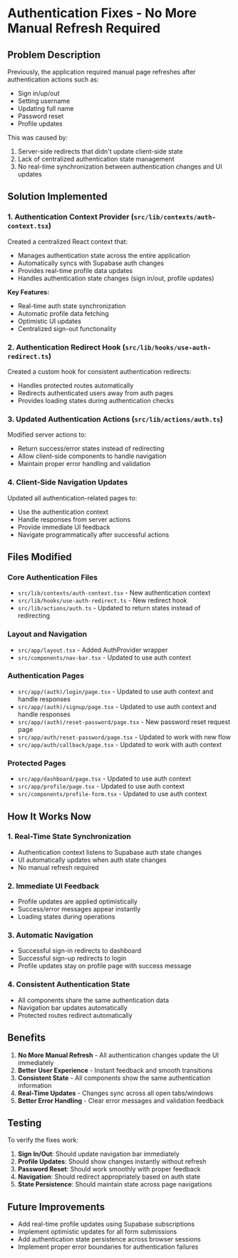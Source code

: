 # Authentication Fixes - No More Manual Refresh Required

## Problem Description

Previously, the application required manual page refreshes after authentication actions such as:
- Sign in/up/out
- Setting username
- Updating full name
- Password reset
- Profile updates

This was caused by:
1. Server-side redirects that didn't update client-side state
2. Lack of centralized authentication state management
3. No real-time synchronization between authentication changes and UI updates

## Solution Implemented

### 1. Authentication Context Provider (`src/lib/contexts/auth-context.tsx`)

Created a centralized React context that:
- Manages authentication state across the entire application
- Automatically syncs with Supabase auth changes
- Provides real-time profile data updates
- Handles authentication state changes (sign in/out, profile updates)

**Key Features:**
- Real-time auth state synchronization
- Automatic profile data fetching
- Optimistic UI updates
- Centralized sign-out functionality

### 2. Authentication Redirect Hook (`src/lib/hooks/use-auth-redirect.ts`)

Created a custom hook for consistent authentication redirects:
- Handles protected routes automatically
- Redirects authenticated users away from auth pages
- Provides loading states during authentication checks

### 3. Updated Authentication Actions (`src/lib/actions/auth.ts`)

Modified server actions to:
- Return success/error states instead of redirecting
- Allow client-side components to handle navigation
- Maintain proper error handling and validation

### 4. Client-Side Navigation Updates

Updated all authentication-related pages to:
- Use the authentication context
- Handle responses from server actions
- Provide immediate UI feedback
- Navigate programmatically after successful actions

## Files Modified

### Core Authentication Files
- `src/lib/contexts/auth-context.tsx` - New authentication context
- `src/lib/hooks/use-auth-redirect.ts` - New redirect hook
- `src/lib/actions/auth.ts` - Updated to return states instead of redirecting

### Layout and Navigation
- `src/app/layout.tsx` - Added AuthProvider wrapper
- `src/components/nav-bar.tsx` - Updated to use auth context

### Authentication Pages
- `src/app/(auth)/login/page.tsx` - Updated to use auth context and handle responses
- `src/app/(auth)/signup/page.tsx` - Updated to use auth context and handle responses
- `src/app/(auth)/reset-password/page.tsx` - New password reset request page
- `src/app/auth/reset-password/page.tsx` - Updated to work with new flow
- `src/app/auth/callback/page.tsx` - Updated to work with auth context

### Protected Pages
- `src/app/dashboard/page.tsx` - Updated to use auth context
- `src/app/profile/page.tsx` - Updated to use auth context
- `src/components/profile-form.tsx` - Updated to use auth context

## How It Works Now

### 1. Real-Time State Synchronization
- Authentication context listens to Supabase auth state changes
- UI automatically updates when auth state changes
- No manual refresh required

### 2. Immediate UI Feedback
- Profile updates are applied optimistically
- Success/error messages appear instantly
- Loading states during operations

### 3. Automatic Navigation
- Successful sign-in redirects to dashboard
- Successful sign-up redirects to login
- Profile updates stay on profile page with success message

### 4. Consistent Authentication State
- All components share the same authentication data
- Navigation bar updates automatically
- Protected routes redirect automatically

## Benefits

1. **No More Manual Refresh** - All authentication changes update the UI immediately
2. **Better User Experience** - Instant feedback and smooth transitions
3. **Consistent State** - All components show the same authentication information
4. **Real-Time Updates** - Changes sync across all open tabs/windows
5. **Better Error Handling** - Clear error messages and validation feedback

## Testing

To verify the fixes work:

1. **Sign In/Out**: Should update navigation bar immediately
2. **Profile Updates**: Should show changes instantly without refresh
3. **Password Reset**: Should work smoothly with proper feedback
4. **Navigation**: Should redirect appropriately based on auth state
5. **State Persistence**: Should maintain state across page navigations

## Future Improvements

- Add real-time profile updates using Supabase subscriptions
- Implement optimistic updates for all form submissions
- Add authentication state persistence across browser sessions
- Implement proper error boundaries for authentication failures
